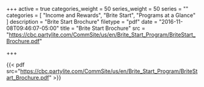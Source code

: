 +++
active = true
categories_weight = 50
series_weight = 50
series = ""
categories = [
  "Income and Rewards",
  "Brite Start",
  "Programs at a Glance"
]
description = "Brite Start Brochure"
filetype = "pdf"
date = "2016-11-08T09:46:07-05:00"
title = "Brite Start Brochure"
src = "https://cbc.partylite.com/CommSite/us/en/Brite_Start_Program/BriteStart_Brochure.pdf"

+++

{{< pdf src="https://cbc.partylite.com/CommSite/us/en/Brite_Start_Program/BriteStart_Brochure.pdf" >}}
